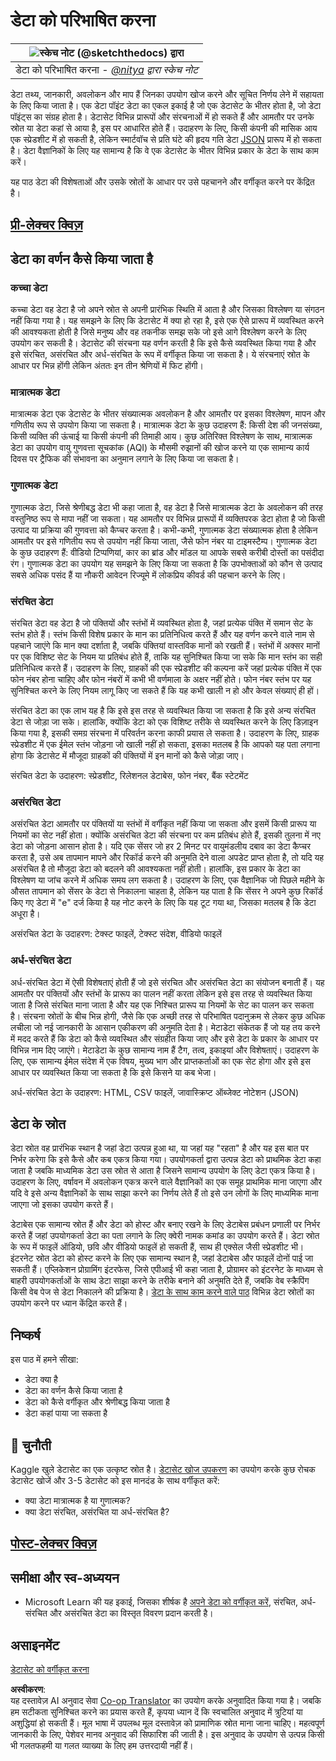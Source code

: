<!--
CO_OP_TRANSLATOR_METADATA:
{
  "original_hash": "356d12cffc3125db133a2d27b827a745",
  "translation_date": "2025-08-24T00:02:10+00:00",
  "source_file": "1-Introduction/03-defining-data/README.md",
  "language_code": "hi"
}
-->
# डेटा को परिभाषित करना

|![ स्केच नोट [(@sketchthedocs)](https://sketchthedocs.dev) द्वारा ](../../sketchnotes/03-DefiningData.png)|
|:---:|
|डेटा को परिभाषित करना - _[@nitya](https://twitter.com/nitya) द्वारा स्केच नोट_ |

डेटा तथ्य, जानकारी, अवलोकन और माप हैं जिनका उपयोग खोज करने और सूचित निर्णय लेने में सहायता के लिए किया जाता है। एक डेटा पॉइंट डेटा का एकल इकाई है जो एक डेटासेट के भीतर होता है, जो डेटा पॉइंट्स का संग्रह होता है। डेटासेट विभिन्न प्रारूपों और संरचनाओं में हो सकते हैं और आमतौर पर उनके स्रोत या डेटा कहां से आया है, इस पर आधारित होते हैं। उदाहरण के लिए, किसी कंपनी की मासिक आय एक स्प्रेडशीट में हो सकती है, लेकिन स्मार्टवॉच से प्रति घंटे की हृदय गति डेटा [JSON](https://stackoverflow.com/a/383699) प्रारूप में हो सकता है। डेटा वैज्ञानिकों के लिए यह सामान्य है कि वे एक डेटासेट के भीतर विभिन्न प्रकार के डेटा के साथ काम करें। 

यह पाठ डेटा की विशेषताओं और उसके स्रोतों के आधार पर उसे पहचानने और वर्गीकृत करने पर केंद्रित है।

## [प्री-लेक्चर क्विज़](https://purple-hill-04aebfb03.1.azurestaticapps.net/quiz/4)
## डेटा का वर्णन कैसे किया जाता है

### कच्चा डेटा
कच्चा डेटा वह डेटा है जो अपने स्रोत से अपनी प्रारंभिक स्थिति में आता है और जिसका विश्लेषण या संगठन नहीं किया गया है। यह समझने के लिए कि डेटासेट में क्या हो रहा है, इसे एक ऐसे प्रारूप में व्यवस्थित करने की आवश्यकता होती है जिसे मनुष्य और वह तकनीक समझ सके जो इसे आगे विश्लेषण करने के लिए उपयोग कर सकती है। डेटासेट की संरचना यह वर्णन करती है कि इसे कैसे व्यवस्थित किया गया है और इसे संरचित, असंरचित और अर्ध-संरचित के रूप में वर्गीकृत किया जा सकता है। ये संरचनाएं स्रोत के आधार पर भिन्न होंगी लेकिन अंततः इन तीन श्रेणियों में फिट होंगी। 

### मात्रात्मक डेटा
मात्रात्मक डेटा एक डेटासेट के भीतर संख्यात्मक अवलोकन है और आमतौर पर इसका विश्लेषण, मापन और गणितीय रूप से उपयोग किया जा सकता है। मात्रात्मक डेटा के कुछ उदाहरण हैं: किसी देश की जनसंख्या, किसी व्यक्ति की ऊंचाई या किसी कंपनी की तिमाही आय। कुछ अतिरिक्त विश्लेषण के साथ, मात्रात्मक डेटा का उपयोग वायु गुणवत्ता सूचकांक (AQI) के मौसमी रुझानों की खोज करने या एक सामान्य कार्य दिवस पर ट्रैफिक की संभावना का अनुमान लगाने के लिए किया जा सकता है।

### गुणात्मक डेटा
गुणात्मक डेटा, जिसे श्रेणीबद्ध डेटा भी कहा जाता है, वह डेटा है जिसे मात्रात्मक डेटा के अवलोकन की तरह वस्तुनिष्ठ रूप से मापा नहीं जा सकता। यह आमतौर पर विभिन्न प्रारूपों में व्यक्तिपरक डेटा होता है जो किसी उत्पाद या प्रक्रिया की गुणवत्ता को कैप्चर करता है। कभी-कभी, गुणात्मक डेटा संख्यात्मक होता है लेकिन आमतौर पर इसे गणितीय रूप से उपयोग नहीं किया जाता, जैसे फोन नंबर या टाइमस्टैम्प। गुणात्मक डेटा के कुछ उदाहरण हैं: वीडियो टिप्पणियां, कार का ब्रांड और मॉडल या आपके सबसे करीबी दोस्तों का पसंदीदा रंग। गुणात्मक डेटा का उपयोग यह समझने के लिए किया जा सकता है कि उपभोक्ताओं को कौन से उत्पाद सबसे अधिक पसंद हैं या नौकरी आवेदन रिज्यूमे में लोकप्रिय कीवर्ड की पहचान करने के लिए।

### संरचित डेटा
संरचित डेटा वह डेटा है जो पंक्तियों और स्तंभों में व्यवस्थित होता है, जहां प्रत्येक पंक्ति में समान सेट के स्तंभ होते हैं। स्तंभ किसी विशेष प्रकार के मान का प्रतिनिधित्व करते हैं और यह वर्णन करने वाले नाम से पहचाने जाएंगे कि मान क्या दर्शाता है, जबकि पंक्तियां वास्तविक मानों को रखती हैं। स्तंभों में अक्सर मानों पर एक विशिष्ट सेट के नियम या प्रतिबंध होते हैं, ताकि यह सुनिश्चित किया जा सके कि मान स्तंभ का सही प्रतिनिधित्व करते हैं। उदाहरण के लिए, ग्राहकों की एक स्प्रेडशीट की कल्पना करें जहां प्रत्येक पंक्ति में एक फोन नंबर होना चाहिए और फोन नंबरों में कभी भी वर्णमाला के अक्षर नहीं होते। फोन नंबर स्तंभ पर यह सुनिश्चित करने के लिए नियम लागू किए जा सकते हैं कि यह कभी खाली न हो और केवल संख्याएं ही हों। 

संरचित डेटा का एक लाभ यह है कि इसे इस तरह से व्यवस्थित किया जा सकता है कि इसे अन्य संरचित डेटा से जोड़ा जा सके। हालांकि, क्योंकि डेटा को एक विशिष्ट तरीके से व्यवस्थित करने के लिए डिज़ाइन किया गया है, इसकी समग्र संरचना में परिवर्तन करना काफी प्रयास ले सकता है। उदाहरण के लिए, ग्राहक स्प्रेडशीट में एक ईमेल स्तंभ जोड़ना जो खाली नहीं हो सकता, इसका मतलब है कि आपको यह पता लगाना होगा कि डेटासेट में मौजूदा ग्राहकों की पंक्तियों में इन मानों को कैसे जोड़ा जाए। 

संरचित डेटा के उदाहरण: स्प्रेडशीट, रिलेशनल डेटाबेस, फोन नंबर, बैंक स्टेटमेंट

### असंरचित डेटा
असंरचित डेटा आमतौर पर पंक्तियों या स्तंभों में वर्गीकृत नहीं किया जा सकता और इसमें किसी प्रारूप या नियमों का सेट नहीं होता। क्योंकि असंरचित डेटा की संरचना पर कम प्रतिबंध होते हैं, इसकी तुलना में नए डेटा को जोड़ना आसान होता है। यदि एक सेंसर जो हर 2 मिनट पर वायुमंडलीय दबाव का डेटा कैप्चर करता है, उसे अब तापमान मापने और रिकॉर्ड करने की अनुमति देने वाला अपडेट प्राप्त होता है, तो यदि यह असंरचित है तो मौजूदा डेटा को बदलने की आवश्यकता नहीं होती। हालांकि, इस प्रकार के डेटा का विश्लेषण या जांच करने में अधिक समय लग सकता है। उदाहरण के लिए, एक वैज्ञानिक जो पिछले महीने के औसत तापमान को सेंसर के डेटा से निकालना चाहता है, लेकिन यह पाता है कि सेंसर ने अपने कुछ रिकॉर्ड किए गए डेटा में "e" दर्ज किया है यह नोट करने के लिए कि यह टूट गया था, जिसका मतलब है कि डेटा अधूरा है।

असंरचित डेटा के उदाहरण: टेक्स्ट फाइलें, टेक्स्ट संदेश, वीडियो फाइलें

### अर्ध-संरचित डेटा
अर्ध-संरचित डेटा में ऐसी विशेषताएं होती हैं जो इसे संरचित और असंरचित डेटा का संयोजन बनाती हैं। यह आमतौर पर पंक्तियों और स्तंभों के प्रारूप का पालन नहीं करता लेकिन इसे इस तरह से व्यवस्थित किया जाता है जिसे संरचित माना जाता है और यह एक निश्चित प्रारूप या नियमों के सेट का पालन कर सकता है। संरचना स्रोतों के बीच भिन्न होगी, जैसे कि एक अच्छी तरह से परिभाषित पदानुक्रम से लेकर कुछ अधिक लचीला जो नई जानकारी के आसान एकीकरण की अनुमति देता है। मेटाडेटा संकेतक हैं जो यह तय करने में मदद करते हैं कि डेटा को कैसे व्यवस्थित और संग्रहीत किया जाए और इसे डेटा के प्रकार के आधार पर विभिन्न नाम दिए जाएंगे। मेटाडेटा के कुछ सामान्य नाम हैं टैग, तत्व, इकाइयां और विशेषताएं। उदाहरण के लिए, एक सामान्य ईमेल संदेश में एक विषय, मुख्य भाग और प्राप्तकर्ताओं का एक सेट होगा और इसे इस आधार पर व्यवस्थित किया जा सकता है कि इसे किसने या कब भेजा। 

अर्ध-संरचित डेटा के उदाहरण: HTML, CSV फाइलें, जावास्क्रिप्ट ऑब्जेक्ट नोटेशन (JSON)

## डेटा के स्रोत 

डेटा स्रोत वह प्रारंभिक स्थान है जहां डेटा उत्पन्न हुआ था, या जहां यह "रहता" है और यह इस बात पर निर्भर करेगा कि इसे कैसे और कब एकत्र किया गया। उपयोगकर्ता द्वारा उत्पन्न डेटा को प्राथमिक डेटा कहा जाता है जबकि माध्यमिक डेटा उस स्रोत से आता है जिसने सामान्य उपयोग के लिए डेटा एकत्र किया है। उदाहरण के लिए, वर्षावन में अवलोकन एकत्र करने वाले वैज्ञानिकों का एक समूह प्राथमिक माना जाएगा और यदि वे इसे अन्य वैज्ञानिकों के साथ साझा करने का निर्णय लेते हैं तो इसे उन लोगों के लिए माध्यमिक माना जाएगा जो इसका उपयोग करते हैं। 

डेटाबेस एक सामान्य स्रोत हैं और डेटा को होस्ट और बनाए रखने के लिए डेटाबेस प्रबंधन प्रणाली पर निर्भर करते हैं जहां उपयोगकर्ता डेटा का पता लगाने के लिए क्वेरी नामक कमांड का उपयोग करते हैं। डेटा स्रोत के रूप में फाइलें ऑडियो, छवि और वीडियो फाइलें हो सकती हैं, साथ ही एक्सेल जैसी स्प्रेडशीट भी। इंटरनेट स्रोत डेटा को होस्ट करने के लिए एक सामान्य स्थान है, जहां डेटाबेस और फाइलें दोनों पाई जा सकती हैं। एप्लिकेशन प्रोग्रामिंग इंटरफेस, जिसे एपीआई भी कहा जाता है, प्रोग्रामर को इंटरनेट के माध्यम से बाहरी उपयोगकर्ताओं के साथ डेटा साझा करने के तरीके बनाने की अनुमति देते हैं, जबकि वेब स्क्रैपिंग किसी वेब पेज से डेटा निकालने की प्रक्रिया है। [डेटा के साथ काम करने वाले पाठ](../../../../../../../../../2-Working-With-Data) विभिन्न डेटा स्रोतों का उपयोग करने पर ध्यान केंद्रित करते हैं। 

## निष्कर्ष

इस पाठ में हमने सीखा:

- डेटा क्या है
- डेटा का वर्णन कैसे किया जाता है
- डेटा को कैसे वर्गीकृत और श्रेणीबद्ध किया जाता है
- डेटा कहां पाया जा सकता है

## 🚀 चुनौती

Kaggle खुले डेटासेट का एक उत्कृष्ट स्रोत है। [डेटासेट खोज उपकरण](https://www.kaggle.com/datasets) का उपयोग करके कुछ रोचक डेटासेट खोजें और 3-5 डेटासेट को इस मानदंड के साथ वर्गीकृत करें:

- क्या डेटा मात्रात्मक है या गुणात्मक?
- क्या डेटा संरचित, असंरचित या अर्ध-संरचित है?

## [पोस्ट-लेक्चर क्विज़](https://purple-hill-04aebfb03.1.azurestaticapps.net/quiz/5)

## समीक्षा और स्व-अध्ययन

- Microsoft Learn की यह इकाई, जिसका शीर्षक है [अपने डेटा को वर्गीकृत करें](https://docs.microsoft.com/en-us/learn/modules/choose-storage-approach-in-azure/2-classify-data), संरचित, अर्ध-संरचित और असंरचित डेटा का विस्तृत विवरण प्रदान करती है।

## असाइनमेंट

[डेटासेट को वर्गीकृत करना](assignment.md)

**अस्वीकरण**:  
यह दस्तावेज़ AI अनुवाद सेवा [Co-op Translator](https://github.com/Azure/co-op-translator) का उपयोग करके अनुवादित किया गया है। जबकि हम सटीकता सुनिश्चित करने का प्रयास करते हैं, कृपया ध्यान दें कि स्वचालित अनुवाद में त्रुटियां या अशुद्धियां हो सकती हैं। मूल भाषा में उपलब्ध मूल दस्तावेज़ को प्रामाणिक स्रोत माना जाना चाहिए। महत्वपूर्ण जानकारी के लिए, पेशेवर मानव अनुवाद की सिफारिश की जाती है। इस अनुवाद के उपयोग से उत्पन्न किसी भी गलतफहमी या गलत व्याख्या के लिए हम उत्तरदायी नहीं हैं।